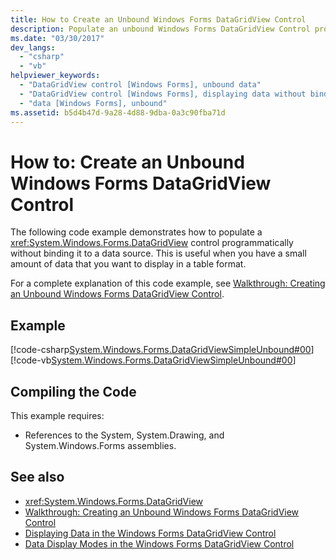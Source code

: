 ```yaml
---
title: How to Create an Unbound Windows Forms DataGridView Control
description: Populate an unbound Windows Forms DataGridView Control programmatically and display a small amount of data in a table format without binding it to a data source.
ms.date: "03/30/2017"
dev_langs: 
  - "csharp"
  - "vb"
helpviewer_keywords: 
  - "DataGridView control [Windows Forms], unbound data"
  - "DataGridView control [Windows Forms], displaying data without binding to a data source"
  - "data [Windows Forms], unbound"
ms.assetid: b5d4b47d-9a28-4d88-9dba-0a3c90fba71d
---
```

# How to: Create an Unbound Windows Forms DataGridView Control

The following code example demonstrates how to populate a <xref:System.Windows.Forms.DataGridView> control programmatically without binding it to a data source. This is useful when you have a small amount of data that you want to display in a table format.
  
 For a complete explanation of this code example, see [Walkthrough: Creating an Unbound Windows Forms DataGridView Control](walkthrough-creating-an-unbound-windows-forms-datagridview-control.md).
  
## Example
  
 [!code-csharp[System.Windows.Forms.DataGridViewSimpleUnbound#00](~/samples/snippets/csharp/VS_Snippets_Winforms/System.Windows.Forms.DataGridViewSimpleUnbound/CS/simpleunbound.cs#00)]
 [!code-vb[System.Windows.Forms.DataGridViewSimpleUnbound#00](~/samples/snippets/visualbasic/VS_Snippets_Winforms/System.Windows.Forms.DataGridViewSimpleUnbound/VB/simpleunbound.vb#00)]
  
## Compiling the Code

 This example requires:
  
- References to the System, System.Drawing, and System.Windows.Forms assemblies.
  
## See also

- <xref:System.Windows.Forms.DataGridView>
- [Walkthrough: Creating an Unbound Windows Forms DataGridView Control](walkthrough-creating-an-unbound-windows-forms-datagridview-control.md)
- [Displaying Data in the Windows Forms DataGridView Control](displaying-data-in-the-windows-forms-datagridview-control.md)
- [Data Display Modes in the Windows Forms DataGridView Control](data-display-modes-in-the-windows-forms-datagridview-control.md)
